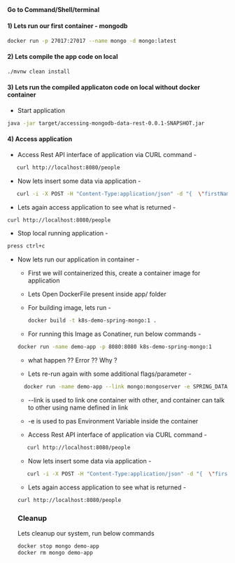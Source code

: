 ##

#### Go to Command/Shell/terminal

#### 1) Lets run our first container - mongodb

```bash
docker run -p 27017:27017 --name mongo -d mongo:latest
```

#### 2) Lets compile the app code on local

```bash
./mvnw clean install
```

#### 3) Lets run the compiled applicaton code on local without docker container

* Start application
```bash
java -jar target/accessing-mongodb-data-rest-0.0.1-SNAPSHOT.jar
```

#### 4) Access application 

* Access Rest API interface of application via CURL command -  

 ```bash
    curl http://localhost:8080/people
 ```

* Now lets insert some data via application -

 ```bash
    curl -i -X POST -H "Content-Type:application/json" -d "{  \"firstName\" : \"Frodo\",  \"lastName\" : \"Baggins\" }" http://localhost:8080/people
 ```

* Lets again access application to see what is returned -

```bash
curl http://localhost:8080/people
```

* Stop local running application -

```bash
press ctrl+c
```

* Now lets run our application in container -
  * First we will containerized this, create a container image for application
  * Lets Open DockerFile present inside app/ folder
  * For building image, lets run  -

    ```bash
    docker build -t k8s-demo-spring-mongo:1 .
    ```

  * For running this Image as Conatiner, run below commands -

  ```bash
  docker run -name demo-app -p 8080:8080 k8s-demo-spring-mongo:1
  ```

  * what happen ?? Error ?? Why ?

  * Lets re-run again with some additional flags/parameter -
  
  ```bash
    docker run -name demo-app --link mongo:mongoserver -e SPRING_DATA_MONGODB_HOST=mongoserver -p 8080:8080 k8s-demo-spring-mongo:1
  ```

  * --link is used to link one container with other, and container can talk to other using name defined in link
  * -e is used to pas Environment Variable inside the container  

  * Access Rest API interface of application via CURL command -  

   ```bash
      curl http://localhost:8080/people
   ```

  * Now lets insert some data via application -

   ```bash
      curl -i -X POST -H "Content-Type:application/json" -d "{  \"firstName\" : \"Frodo-2\",  \"lastName\" : \"Baggins\" }" http://localhost:8080/people
   ```

  * Lets again access application to see what is returned -

  ```bash
  curl http://localhost:8080/people
  ```

  ### Cleanup

  Lets cleanup our system, run below commands

  ```bash
  docker stop mongo demo-app
  docker rm mongo demo-app
  ```
